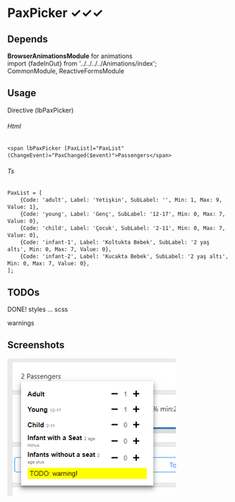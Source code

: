 # PaxPicker ✓✓✓

## Depends
**BrowserAnimationsModule** for animations  
import {fadeInOut} from '../../../../Animations/index';  
CommonModule, ReactiveFormsModule  

## Usage
Directive (lbPaxPicker)  

###### Html
```
<span lbPaxPicker [PaxList]="PaxList" (ChangeEvent)="PaxChanged($event)">Passengers</span>
```
###### Ts
```
PaxList = [
    {Code: 'adult', Label: 'Yetişkin', SubLabel: '', Min: 1, Max: 9, Value: 1},
    {Code: 'young', Label: 'Genç', SubLabel: '12-17', Min: 0, Max: 7, Value: 0},
    {Code: 'child', Label: 'Çocuk', SubLabel: '2-11', Min: 0, Max: 7, Value: 0},
    {Code: 'infant-1', Label: 'Koltukta Bebek', SubLabel: '2 yaş altı', Min: 0, Max: 7, Value: 0},
    {Code: 'infant-2', Label: 'Kucakta Bebek', SubLabel: '2 yaş altı', Min: 0, Max: 7, Value: 0},
];
```  

## TODOs
DONE! styles ... scss 

warnings

## Screenshots
![](Screenshots/PaxPicker.png) 
